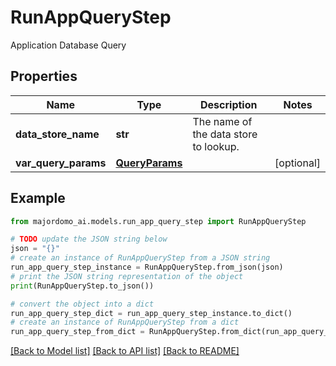 # RunAppQueryStep

Application Database Query

## Properties

Name | Type | Description | Notes
------------ | ------------- | ------------- | -------------
**data_store_name** | **str** | The name of the data store to lookup. | 
**var_query_params** | [**QueryParams**](QueryParams.md) |  | [optional] 

## Example

```python
from majordomo_ai.models.run_app_query_step import RunAppQueryStep

# TODO update the JSON string below
json = "{}"
# create an instance of RunAppQueryStep from a JSON string
run_app_query_step_instance = RunAppQueryStep.from_json(json)
# print the JSON string representation of the object
print(RunAppQueryStep.to_json())

# convert the object into a dict
run_app_query_step_dict = run_app_query_step_instance.to_dict()
# create an instance of RunAppQueryStep from a dict
run_app_query_step_from_dict = RunAppQueryStep.from_dict(run_app_query_step_dict)
```
[[Back to Model list]](../README.md#documentation-for-models) [[Back to API list]](../README.md#documentation-for-api-endpoints) [[Back to README]](../README.md)


